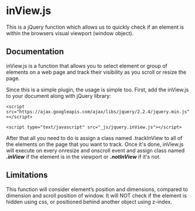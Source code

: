 inView.js
=========

This is a jQuery function which allows us to quickly check if an element 
is within the browsers visual viewport (window object).


Documentation
-------------
inView.js is a function that allows you to select element or group of elements on a web page and track their visibility as you scroll or resize the page. 

Since this is a simple plugin, the usage is simple too.
First, add the inView.js to your document along with jQuery library:

`<script src="https://ajax.googleapis.com/ajax/libs/jquery/2.2.4/jquery.min.js"></script>`

`<script type="text/javascript" src="_js/jquery.inView.js"></script>`

After that all you need to do is assign a class named .trackInView to all of the elements on the page that you want to track. Once it's done, inView.js will execute on every onresize and onscroll event and assign class named **_.inView_** if the element is in the viewport or **_.notInView_** if it's not. 


Limitations
-----------

This function will consider element’s position and dimensions, compared to dimension and scroll position of window. It will NOT check if the element is hidden using css, or positioned behind another object using z-index.
